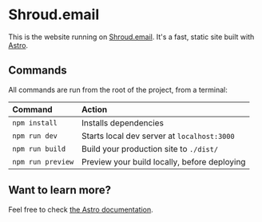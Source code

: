 # Shroud.email

This is the website running on [Shroud.email](https://shroud.email). It's a fast, static site built with [Astro](https://astro.build).

## Commands

All commands are run from the root of the project, from a terminal:

| Command           | Action                                       |
|:----------------  |:-------------------------------------------- |
| `npm install`     | Installs dependencies                        |
| `npm run dev`     | Starts local dev server at `localhost:3000`  |
| `npm run build`   | Build your production site to `./dist/`      |
| `npm run preview` | Preview your build locally, before deploying |

## Want to learn more?

Feel free to check [the Astro documentation](https://github.com/withastro/astro).
